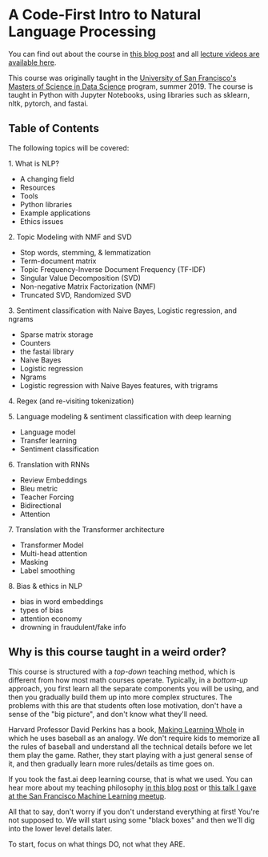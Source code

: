 # A Code-First Intro to Natural Language Processing

You can find out about the course in [this blog post](https://www.fast.ai/2019/07/08/fastai-nlp/) and all [lecture videos are available here](https://www.youtube.com/playlist?list=PLtmWHNX-gukKocXQOkQjuVxglSDYWsSh9).

This course was originally taught in the [University of San Francisco's Masters of Science in Data Science](https://www.usfca.edu/arts-sciences/graduate-programs/analytics) program, summer 2019.  The course is taught in Python with Jupyter Notebooks, using libraries such as sklearn, nltk, pytorch, and fastai.

## Table of Contents
The following topics will be covered:

1\. What is NLP?
  - A changing field
  - Resources
  - Tools
  - Python libraries
  - Example applications
  - Ethics issues

2\. Topic Modeling with NMF and SVD
  - Stop words, stemming, & lemmatization
  - Term-document matrix
  - Topic Frequency-Inverse Document Frequency (TF-IDF)
  - Singular Value Decomposition (SVD)
  - Non-negative Matrix Factorization (NMF)
  - Truncated SVD, Randomized SVD

3\. Sentiment classification with Naive Bayes, Logistic regression, and ngrams
  - Sparse matrix storage
  - Counters
  - the fastai library
  - Naive Bayes
  - Logistic regression
  - Ngrams
  - Logistic regression with Naive Bayes features, with trigrams
  
4\. Regex (and re-visiting tokenization)

5\. Language modeling & sentiment classification with deep learning
  - Language model
  - Transfer learning
  - Sentiment classification

6\. Translation with RNNs
  - Review Embeddings
  - Bleu metric
  - Teacher Forcing
  - Bidirectional
  - Attention

7\. Translation with the Transformer architecture
  - Transformer Model
  - Multi-head attention
  - Masking
  - Label smoothing

8\. Bias & ethics in NLP
  - bias in word embeddings
  - types of bias
  - attention economy
  - drowning in fraudulent/fake info
  
  
 ## Why is this course taught in a weird order?

This course is structured with a *top-down* teaching method, which is different from how most math courses operate.  Typically, in a *bottom-up* approach, you first learn all the separate components you will be using, and then you gradually build them up into more complex structures.  The problems with this are that students often lose motivation, don't have a sense of the "big picture", and don't know what they'll need.

Harvard Professor David Perkins has a book, [Making Learning Whole](https://www.amazon.com/Making-Learning-Whole-Principles-Transform/dp/0470633719) in which he uses baseball as an analogy.  We don't require kids to memorize all the rules of baseball and understand all the technical details before we let them play the game.  Rather, they start playing with a just general sense of it, and then gradually learn more rules/details as time goes on.

If you took the fast.ai deep learning course, that is what we used.  You can hear more about my teaching philosophy [in this blog post](http://www.fast.ai/2016/10/08/teaching-philosophy/) or [this talk I gave at the San Francisco Machine Learning meetup](https://vimeo.com/214233053).

All that to say, don't worry if you don't understand everything at first!  You're not supposed to.  We will start using some "black boxes" and then we'll dig into the lower level details later.

To start, focus on what things DO, not what they ARE.
